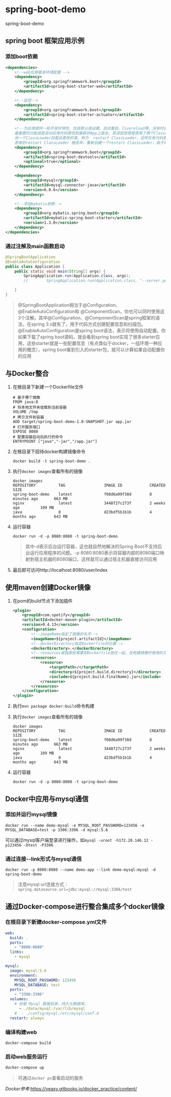 # spring-boot-demo

spring-boot-demo

## spring boot 框架应用示例

### 添加boot依赖

```xml
<dependencies>
    <!--web应用基本环境配置 -->
    <dependency>
        <groupId>org.springframework.boot</groupId>
        <artifactId>spring-boot-starter-web</artifactId>
    </dependency>

    <!--监控-->
    <dependency>
        <groupId>org.springframework.boot</groupId>
        <artifactId>spring-boot-starter-actuator</artifactId>
    </dependency>

    <!--为应用提供一些开发时特性，包括默认值设置，自动重启，livereload等，没有时会报错。
    最重要的功能就是自动应用代码更改到最新的App上面去，其深层原理是使用了两个ClassLoader，一个Classloader加载那些不会改变的类（第三方Jar包），
    另一个ClassLoader加载会更改的类，称为  restart ClassLoader，这样在有代码更改的时候，
    原来的restart ClassLoader 被丢弃，重新创建一个restart ClassLoader，由于需要加载的类相比较少，所以实现了较快的重启时间（5秒以内）-->
    <dependency>
        <groupId>org.springframework.boot</groupId>
        <artifactId>spring-boot-devtools</artifactId>
        <optional>true</optional>
    </dependency>

    <dependency>
        <groupId>mysql</groupId>
        <artifactId>mysql-connector-java</artifactId>
        <version>6.0.6</version>
    </dependency>

    <!--添加mybatis依赖-->
    <dependency>
        <groupId>org.mybatis.spring.boot</groupId>
        <artifactId>mybatis-spring-boot-starter</artifactId>
        <version>1.3.0</version>
    </dependency>
</dependencies>
```

### 通过注解及main函数启动

```java
@SpringBootApplication
@EnableAutoConfiguration
public class Application {
    public static void main(String[] args) {
        SpringApplication.run(Application.class, args);
        //        SpringApplication.run(Application.class, "--server.port=8081");

    }
}
```

> @SpringBootApplication相当于@Configuration、@EnableAutoConfiguration和  @ComponentScan，你也可以同时使用这3个注解。其中@Configuration、@ComponentScan是spring框架的语法，在spring 3.x就有了，用于代码方式创建配置信息和扫描包。@EnableAutoConfiguration是spring boot语法，表示将使用自动配置。你如果下载了spring boot源码，就会看到spring boot实现了很多starter应用，这些starter就是一些配置信息（有点类似于docker，一组环境一种应用的概念），spring boot看到引入的starter包，就可以计算如果自动配置你的应用

## 与Docker整合

1. 在根目录下新建一个Dockerfile文件

	```
	# 基于哪个镜像
	FROM java:8
	# 将本地文件夹挂载到当前容器
	VOLUME /tmp
	# 拷贝文件到容器
	ADD target/spring-boot-demo-1.0-SNAPSHOT.jar app.jar
	# 打开服务端口
	EXPOSE 8080
	# 配置容器启动后执行的命令
	ENTRYPOINT ["java","-jar","/app.jar"]
	```

2. 在根目录下招待docker构建镜像命令

	```
	docker build -t spring-boot-demo .
	```

3. 执行`docker images`查看所有的镜像

	```
	docker images
	REPOSITORY          TAG                 IMAGE ID            CREATED             SIZE
	spring-boot-demo    latest              f08d6a99f38d        8 minutes ago       663 MB
	nginx               latest              3448f27c273f        2 weeks ago         109 MB
	java                8                   d23bdf5b1b1b        4 months ago        643 MB
	```

4. 运行容器

	```
	docker run -d -p 8080:8080 -t spring-boot-demo
	```
	
	> 其中-d表示后台运行容器，这也就自然地解决的Spring Boot不支持后台运行应用程序的问题。-p 8080:8080表示将容器内部的8080端口映射到宿主机器的8080端口，这样就可以通过宿主机器直接访问应用

4. 最后即可访问http://localhost:8080/user/index


## 使用maven创建Docker镜像

1. 在pom的build节点下添加插件

    ```xml
    <plugin>
        <groupId>com.spotify</groupId>
        <artifactId>docker-maven-plugin</artifactId>
        <version>0.4.13</version>
        <configuration>
            <!--imageName指定了镜像的名字-->
            <imageName>${project.artifactId}</imageName>
            <!--dockerDirectory指定Dockerfile的位置-->
            <dockerDirectory>.</dockerDirectory>
            <!--resources是指那些需要和Dockerfile放在一起，在构建镜像时使用的文件，一般应用jar包需要纳入-->
            <resources>
                <resource>
                    <targetPath>/</targetPath>
                    <directory>${project.build.directory}</directory>
                    <include>${project.build.finalName}.jar</include>
                </resource>
            </resources>
        </configuration>
    </plugin>
    ```
    
2. 执行`mvn package docker:build`命令构建
3. 执行`docker images`查看所有的镜像

	```
	docker images
	REPOSITORY          TAG                 IMAGE ID            CREATED             SIZE
	spring-boot-demo    latest              f08d6a99f38d        8 minutes ago       663 MB
	nginx               latest              3448f27c273f        2 weeks ago         109 MB
	java                8                   d23bdf5b1b1b        4 months ago        643 MB
	```

4. 运行容器

	```
	docker run -d -p 8080:8080 -t spring-boot-demo
	```


## Docker中应用与mysql通信

### 添加并运行mysql镜像

```
docker run --name demo-mysql -e MYSQL_ROOT_PASSWORD=123456 -e MYSQL_DATABASE=test -p 3306:3306 -d mysql:5.6
```

可以通过mysql客户端登录进行操作，如`mysql -uroot -h172.20.146.12 -p123456 -Dtest -P3306`

### 通过连接--link形式与mysql通信

```
docker run -p 8080:8080 --name demo-app --link demo-mysql:mysql -d spring-boot-demo
```

> 注意mysql url连接方式：`spring.datasource.url=jdbc:mysql://mysql:3306/test`

## 通过Docker-compose进行整合集成多个docker镜像

### 在根目录下新建docker-compose.yml文件

```yaml
web:
  build: .
  ports:
    - "8080:8080"
  links:
    - mysql

mysql:
  image: mysql:5.6
  environment:
    MYSQL_ROOT_PASSWORD: 123456
    MYSQL_DATABASE: test
  ports:
    - "3306:3306"
  volumes:
    # 挂载 Mysql 数据目录，持久化数据库。
      - ./data/mysql:/var/lib/mysql
    #  - ./config/mysql:/etc/mysql/conf.d
  restart: always
```

### 编译构建web

```
docker-compose build
```

### 启动web服务运行

```bash
docker-compose up
```

> 可通过`docker ps`查看启动的服务


_Docker参考_:https://yeasy.gitbooks.io/docker_practice/content/
